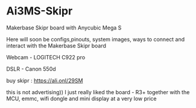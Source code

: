 # Ai3MS-Skipr
Makerbase Skipr board with Anycubic Mega S 


Here will soon be configs,pinouts, system images, ways to connect and interact with the Makerbase Skipr board


Webcam - LOGITECH C922 pro

DSLR - Canon 550d




buy skipr : https://ali.onl/29SM

this is not advertising)) I just really liked the board - R3+ together with the MCU, emmc, wifi dongle and mini display at a very low price
